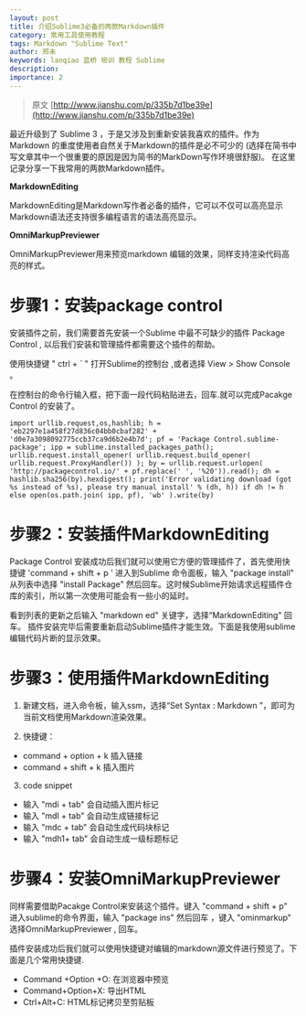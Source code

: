 ```yaml
---
layout: post
title: 介绍Sublime3必备的两款Markdown插件
category: 常用工具使用教程
tags: Markdown "Sublime Text"
author: 郑未
keywords: lanqiao 蓝桥 培训 教程 Sublime
description: 
importance: 2
---
```


> 原文  [http://www.jianshu.com/p/335b7d1be39e](http://www.jianshu.com/p/335b7d1be39e)

最近升级到了 Sublime 3 ，于是又涉及到重新安装我喜欢的插件。作为Markdown 的重度使用者自然关于Markdown的插件是必不可少的 (选择在简书中写文章其中一个很重要的原因是因为简书的MarkDown写作环境很舒服)。 在这里记录分享一下我常用的两款Markdown插件。

**MarkdownEditing**

MarkdownEditing是Markdown写作者必备的插件，它可以不仅可以高亮显示Markdown语法还支持很多编程语言的语法高亮显示。

**OmniMarkupPreviewer**

OmniMarkupPreviewer用来预览markdown 编辑的效果，同样支持渲染代码高亮的样式。

# 步骤1：安装package control #

安装插件之前，我们需要首先安装一个Sublime 中最不可缺少的插件 Package Control , 以后我们安装和管理插件都需要这个插件的帮助。

使用快捷键 " ctrl + ` " 打开Sublime的控制台 ,或者选择 View > Show Console 。

在控制台的命令行输入框，把下面一段代码粘贴进去，回车.就可以完成Pacakge Control 的安装了。

```
import urllib.request,os,hashlib; h = 'eb2297e1a458f27d836c04bb0cbaf282' + 'd0e7a3098092775ccb37ca9d6b2e4b7d'; pf = 'Package Control.sublime-package'; ipp = sublime.installed_packages_path(); urllib.request.install_opener( urllib.request.build_opener( urllib.request.ProxyHandler()) ); by = urllib.request.urlopen( 'http://packagecontrol.io/' + pf.replace(' ', '%20')).read(); dh = hashlib.sha256(by).hexdigest(); print('Error validating download (got %s instead of %s), please try manual install' % (dh, h)) if dh != h else open(os.path.join( ipp, pf), 'wb' ).write(by)
```

# 步骤2：安装插件MarkdownEditing #

Package Control 安装成功后我们就可以使用它方便的管理插件了，首先使用快捷键 'command + shift + p ' 进入到Sublime 命令面板，输入 "package install" 从列表中选择 "install Package" 然后回车。这时候Sublime开始请求远程插件仓库的索引，所以第一次使用可能会有一些小的延时。

看到列表的更新之后输入 "markdown ed" 关键字，选择“MarkdownEditing" 回车。 插件安装完毕后需要重新启动Sublime插件才能生效。下面是我使用sublime编辑代码片断的显示效果。

# 步骤3：使用插件MarkdownEditing #

1. 新建文档，进入命令板，输入ssm，选择“Set Syntax : Markdown ”，即可为当前文档使用Markdown渲染效果。

2. 快捷键：
  - command + option + k 插入链接
  - command + shift + k 插入图片

3. code snippet
  - 输入 "mdi + tab" 会自动插入图片标记
  - 输入 "mdl + tab" 会自动生成链接标记
  - 输入 "mdc + tab" 会自动生成代码块标记
  - 输入 "mdh1+ tab" 会自动生成一级标题标记

# 步骤4：安装OmniMarkupPreviewer #

同样需要借助Pacakge Control来安装这个插件。键入 "command + shift + p" 进入sublime的命令界面，输入 "package ins" 然后回车 ，键入 "ominmarkup" 选择OmniMarkupPreviewer , 回车。

插件安装成功后我们就可以使用快捷键对编辑的markdown源文件进行预览了。下面是几个常用快捷键.

- Command +Option +O: 在浏览器中预览
- Command+Option+X: 导出HTML
- Ctrl+Alt+C: HTML标记拷贝至剪贴板




